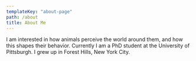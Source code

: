 ```yaml
---
templateKey: "about-page"
path: /about
title: About Me
---
```


I am interested in how animals perceive the world around them, and how this shapes their behavior. Currently I am a PhD student at the University of Pittsburgh. I grew up in Forest Hills, New York City.
